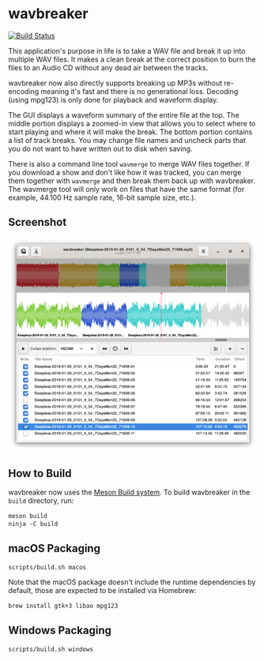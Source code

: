 wavbreaker
==========

[![Build Status](https://travis-ci.org/thp/wavbreaker.svg?branch=master)](https://travis-ci.org/thp/wavbreaker)

This application's purpose in life is to take a WAV file and break it up
into multiple WAV files. It makes a clean break at the correct position
to burn the files to an Audio CD without any dead air between the tracks.

wavbreaker now also directly supports breaking up MP3s without re-encoding
meaning it's fast and there is no generational loss. Decoding (using mpg123)
is only done for playback and waveform display.

The GUI displays a waveform summary of the entire file at the top. The middle
portion displays a zoomed-in view that allows you to select where to start
playing and where it will make the break. The bottom portion contains a list
of track breaks. You may change file names and uncheck parts that you do not
want to have written out to disk when saving.

There is also a command line tool `wavmerge` to merge WAV files together.
If you download a show and don't like how it was tracked, you can merge them
together with `wavmerge` and then break them back up with wavbreaker. The
wavmerge tool will only work on files that have the same format (for example,
44.100 Hz sample rate, 16-bit sample size, etc.).


Screenshot
----------

![Main Window](data/screenshot.png)


How to Build
------------

wavbreaker now uses the [Meson Build system](https://mesonbuild.com/). To
build wavbreaker in the `build` directory, run:

    meson build
    ninja -C build


macOS Packaging
---------------

    scripts/build.sh macos

Note that the macOS package doesn't include the runtime dependencies by
default, those are expected to be installed via Homebrew:

    brew install gtk+3 libao mpg123


Windows Packaging
-----------------

    scripts/build.sh windows
